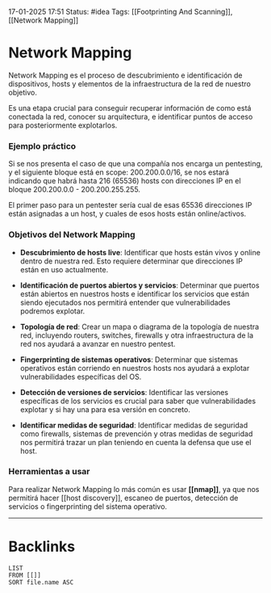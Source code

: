 17-01-2025 17:51
Status: #idea
Tags: [[Footprinting And Scanning]], [[Network Mapping]]

# Network Mapping

Network Mapping es el proceso de descubrimiento e identificación de dispositivos, hosts y elementos de la infraestructura de la red de nuestro objetivo.

Es una etapa crucial para conseguir recuperar información de como está conectada la red, conocer su arquitectura, e identificar puntos de acceso para posteriormente explotarlos.

### Ejemplo práctico

Si se nos presenta el caso de que una compañía nos encarga un pentesting, y el siguiente bloque está en scope: 200.200.0.0/16, se nos estará indicando que habrá hasta 216 (65536) hosts con direcciones IP en el bloque 200.200.0.0 - 200.200.255.255.

El primer paso para un pentester sería cual de esas 65536 direcciones IP están asignadas a un host, y cuales de esos hosts están online/activos.

### Objetivos del Network Mapping

- **Descubrimiento de hosts live**: Identificar que hosts están vivos y online dentro de nuestra red. Esto requiere determinar que direcciones IP están en uso actualmente.

- **Identificación de puertos abiertos y servicios**: Determinar que puertos están abiertos en nuestros hosts e identificar los servicios que están siendo ejecutados nos permitirá entender que vulnerabilidades podremos explotar.

- **Topología de red**: Crear un mapa o diagrama de la topología de nuestra red, incluyendo routers, switches, firewalls y otra infraestructura de la red nos ayudará a avanzar en nuestro pentest.

- **Fingerprinting de sistemas operativos**: Determinar que sistemas operativos están corriendo en nuestros hosts nos ayudará a explotar vulnerabilidades específicas del OS.

- **Detección de versiones de servicios**: Identificar las versiones específicas de los servicios es crucial para saber que vulnerabilidades explotar y si hay una para esa versión en concreto.

- **Identificar medidas de seguridad**: Identificar medidas de seguridad como firewalls, sistemas de prevención y otras medidas de seguridad nos permitirá trazar un plan teniendo en cuenta la defensa que use el host.

### Herramientas a usar

Para realizar Network Mapping lo más común es usar **[[nmap]]**, ya que nos permitirá hacer [[host discovery]], escaneo de puertos, detección de servicios o fingerprinting del sistema operativo.



---
# Backlinks

```dataview
LIST
FROM [[]]
SORT file.name ASC
```
